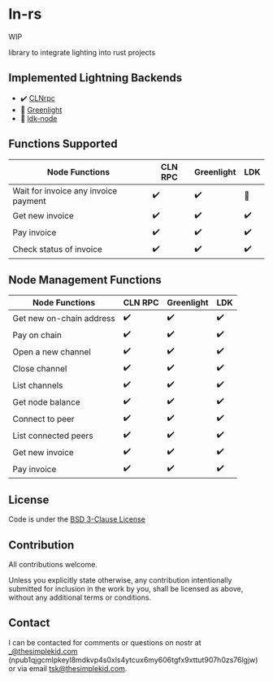 # ln-rs


WIP

library to integrate lighting into rust projects

## Implemented Lightning Backends
- :heavy_check_mark: [CLNrpc](https://github.com/ElementsProject/lightning#using-the-json-rpc-interface)
- :construction: [Greenlight](https://github.com/Blockstream/greenlight)
- :construction: [ldk-node](https://github.com/lightningdevkit/ldk-node)

## Functions Supported

| Node Functions                        | CLN RPC            | Greenlight         | LDK                |
| --------------------------------------| -------------------| ------------------ | ------------------ | 
| Wait for invoice any invoice payment  | :heavy_check_mark: | :heavy_check_mark: | :construction:     | 
| Get new invoice                       | :heavy_check_mark: | :heavy_check_mark: | :heavy_check_mark: |
| Pay invoice                           | :heavy_check_mark: | :heavy_check_mark: | :heavy_check_mark: |
| Check status of invoice               | :heavy_check_mark: | :heavy_check_mark: | :heavy_check_mark: |

## Node Management Functions

| Node Functions            | CLN RPC            | Greenlight         | LDK                |
| --------------------------| -------------------| ------------------ | ------------------ | 
| Get new on-chain address  | :heavy_check_mark: | :heavy_check_mark: | :heavy_check_mark: | 
| Pay on chain              | :heavy_check_mark: | :heavy_check_mark: | :heavy_check_mark: | 
| Open a new channel        | :heavy_check_mark: | :heavy_check_mark: | :heavy_check_mark: |
| Close channel             | :heavy_check_mark: | :heavy_check_mark: | :heavy_check_mark: |
| List channels             | :heavy_check_mark: | :heavy_check_mark: | :heavy_check_mark: |
| Get node balance          | :heavy_check_mark: | :heavy_check_mark: | :heavy_check_mark: |
| Connect to peer           | :heavy_check_mark: | :heavy_check_mark: | :heavy_check_mark: |
| List connected peers      | :heavy_check_mark: | :heavy_check_mark: | :heavy_check_mark: |
| Get new invoice           | :heavy_check_mark: | :heavy_check_mark: | :heavy_check_mark: |
| Pay invoice               | :heavy_check_mark: | :heavy_check_mark: | :heavy_check_mark: |
 
## License

Code is under the [BSD 3-Clause License](LICENSE-BSD-3)

## Contribution

All contributions welcome.

Unless you explicitly state otherwise, any contribution intentionally submitted for inclusion in the work by you, shall be licensed as above, without any additional terms or conditions.

## Contact

I can be contacted for comments or questions on nostr at _@thesimplekid.com (npub1qjgcmlpkeyl8mdkvp4s0xls4ytcux6my606tgfx9xttut907h0zs76lgjw) or via email tsk@thesimplekid.com.
